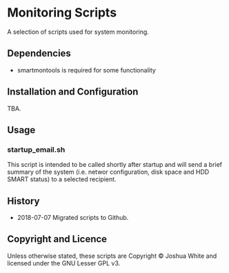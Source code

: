 # Monitoring Scripts

A selection of scripts used for system monitoring.

## Dependencies

* smartmontools is required for some functionality

## Installation and Configuration

TBA.

## Usage

### startup_email.sh

This script is intended to be called shortly after startup and will send a brief summary of the system (i.e. networ configuration, disk space and HDD SMART status) to a selected recipient.

## History

* 2018-07-07 Migrated scripts to Github.

## Copyright and Licence

Unless otherwise stated, these scripts are Copyright © Joshua White and licensed under the GNU Lesser GPL v3.
